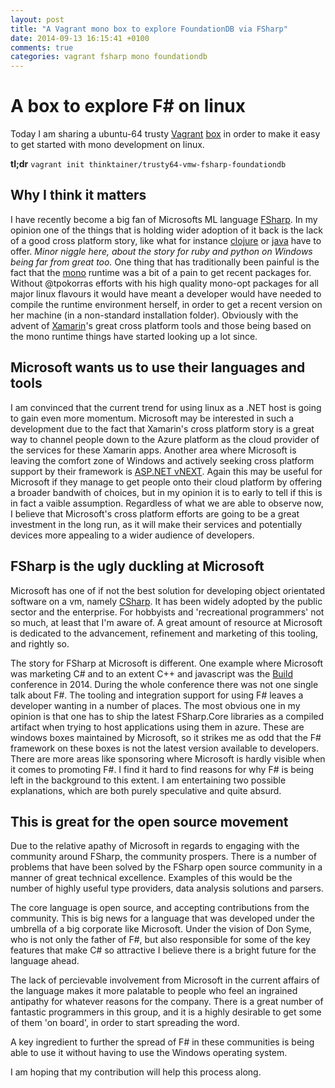```yaml
---
layout: post
title: "A Vagrant mono box to explore FoundationDB via FSharp"
date: 2014-09-13 16:15:41 +0100
comments: true
categories: vagrant fsharp mono foundationdb
---
```


# A box to explore F# on linux

Today I am sharing a ubuntu-64 trusty [Vagrant](http://www.vagrantup.com)
[box](https://vagrantcloud.com/thinktainer/boxes/trusty64-vmw-fsharp-foundationdb)
in order to make it easy to get started with mono development on linux.

**tl;dr** `vagrant init thinktainer/trusty64-vmw-fsharp-foundationdb`

## Why I think it matters

I have recently become a big fan of Microsofts ML language
[FSharp](http://www.fsharp.org). In my opinion one of the things that is holding
wider adoption of it back is the lack of a good cross platform story, like what
for instance [clojure](http://clojure.org) or [java](https://www.java.com/en/)
have to offer. *Minor niggle here, about the story for ruby and python on
Windows being far from great too.* One thing that has traditionally been painful
is the fact that the [mono](http://www.mono-project.com) runtime was a bit of a
pain to get recent packages for. Without @tpokorras efforts with his high
quality mono-opt packages for all major linux flavours it would have meant
a developer would have needed to compile the runtime environment herself, in
order to get a recent version on her machine (in a non-standard installation
folder).  Obviously with the advent of [Xamarin](http://xamarin.com)'s great
cross platform tools and those being based on the mono runtime things have
started looking up a lot since.

## Microsoft wants us to use their languages and tools

I am convinced that the current trend for using linux as a .NET host is going to
gain even more momentum. Microsoft may be interested in such a development due
to the fact that Xamarin's cross platform story is a great way to channel people
down to the Azure platform as the cloud provider of the services for these
Xamarin apps. Another area where Microsoft is leaving the comfort zone of
Windows and actively seeking cross platform support by their framework is
[ASP.NET vNEXT](http://www.asp.net/vnext).  Again this may be useful for
Microsoft if they manage to get people onto their cloud platform by offering a
broader bandwith of choices, but in my opinion it is to early to tell if this is
in fact a vaible assumption. Regardless of what we are able to observe now, I
believe that Microsoft's cross platform efforts are going to be a great
investment in the long run, as it will make their services and potentially
devices more appealing to a wider audience of developers.

## FSharp is the ugly duckling at Microsoft

Microsoft has one of if not the best solution for developing object orientated
software on a vm, namely
[CSharp](http://en.wikipedia.org/wiki/C_Sharp_(programming_language)).  It has
been widely adopted by the public sector and the enterprise. For hobbyists and
'recreational programmers' not so much, at least that I'm aware of. A great
amount of resource at Microsoft is dedicated to the advancement, refinement and
marketing of this tooling, and rightly so.

The story for FSharp at Microsoft is different. One example where Microsoft was
marketing C# and to an extent C++ and javascript was the
[Build](http://www.buildwindows.com) conference in 2014. During the whole
conference there was not one single talk about F#. The tooling and integration
support for using F# leaves a developer wanting in a number of places. The most
obvious one in my opinion is that one has to ship the latest FSharp.Core
libraries as a compiled artifact when trying to host applications using them in
azure. These are windows boxes maintained by Microsoft, so it strikes me as odd
that the F# framework on these boxes is not the latest version available to
developers. There are more areas like sponsoring where Microsoft is hardly
visible when it comes to promoting F#. I find it hard to find reasons for why F#
is being left in the background to this extent. I am entertaining two possible
explanations, which are both purely speculative and quite absurd. 

## This is great for the open source movement

Due to the relative apathy of Microsoft in regards to engaging with the
community around FSharp, the community prospers. There is a number of problems
that have been solved by the FSharp open source community in a manner of great
technical excellence. Examples of this would be the number of highly useful type
providers, data analysis solutions and parsers.

The core language is open source, and accepting contributions from the
community. This is big news for a language that was developed under the umbrella
of a big corporate like Microsoft. Under the vision of Don Syme, who is not only
the father of F#, but also responsible for some of the key features that make C#
so attractive I believe there is a bright future for the language ahead.

The lack of percievable involvement from Microsoft in the current affairs of the
language makes it more palatable to people who feel an ingrained antipathy for
whatever reasons for the company. There is a great number of fantastic
programmers in this group, and it is a highly desirable to get some of them 'on
board', in order to start spreading the word.

A key ingredient to further the spread of F# in these communities is being able
to use it without having to use the Windows operating system.


I am hoping that my contribution will help this process along.

